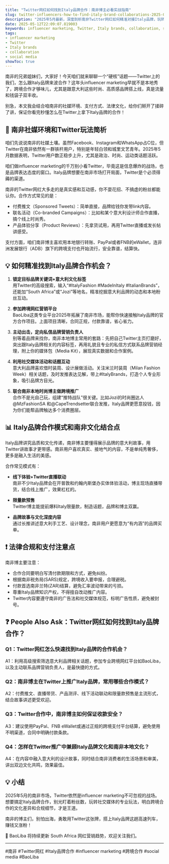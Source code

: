 ```yaml
---
title: "Twitter网红如何找到Italy品牌合作：南非博主必看实战指南"
slug: twitter-influencers-how-to-find-italy-brand-collaborations-2025-05-12
description: "2025年5月最新，深度剖析南非Twitter网红如何精准对接Italy品牌，玩转influencer marketing，搞定跨境social media合作，拿下真金白银。"
date: 2025-05-12T22:09:07.819003
keywords: influencer marketing, Twitter, Italy brands, collaboration, social media
tags:
- influencer marketing
- Twitter
- Italy brands
- collaboration
- social media
showToc: true
---
```


南非的兄弟姐妹们，大家好！今天咱们就来聊聊一个“硬核”话题——Twitter上的我们，怎么跟Italy品牌来波合作？这年头influencer marketing早就不是本地秀了，跨境合作才够味儿，尤其是跟意大利这些时尚、高质感品牌搭上线，真是流量和钱袋子双丰收。

别急，本文我会结合咱南非的社媒环境、支付方式、法律文化，给你们掰开了揉碎了讲，保证你看完秒懂怎么在Twitter上拿下Italy品牌的合作！

## 📢 南非社媒环境和Twitter玩法简析

咱们先说说南非的社媒土壤。虽然Facebook、Instagram和WhatsApp占C位，但Twitter在南非依然有一群铁杆用户，特别是年轻白领和城里文艺青年。2025年5月数据表明，Twitter用户数正稳步上升，尤其是政治、时尚、运动类话题活跃。

咱们做influencer marketing的千万别小看Twitter，毕竟这是信息爆炸的战场，也是品牌表达态度的窗口。Italy品牌想要在南非市场打开局面，Twitter是个必须得薅的渠道。

南非的Twitter网红大多走的是真实感和互动感，你不耍花招、不搞虚的粉丝都能认你。合作方式常见的是：

- 付费推文（Sponsored Tweets）：简单直接，品牌给钱你发带link内容。  
- 联名活动（Co-branded Campaigns）：比如和某个意大利设计师合作直播，搞个线上时尚秀。  
- 产品体验分享（Product Reviews）：先拿货试用，再用Twitter直播或发长帖讲感受。  

支付方面，咱们南非博主喜欢用本地银行转账、PayPal或者FNB的eWallet，连非洲发展银行（ADB）旗下的跨境支付也开始流行，安全靠谱，结算快。

## 💡 如何精准找到Italy品牌合作机会？

1. **锁定目标品牌关键词+意大利文化标签**  
用Twitter的高级搜索，输入“#ItalyFashion #MadeInItaly #ItalianBrands”，还能加“South Africa”或“Jozi”等地名，精准挖掘意大利品牌的动态和本地粉丝互动。

2. **参加跨境网红营销平台**  
BaoLiba这类专业平台2025年拓展了南非市场，能帮你快速接触Italy品牌的官方合作项目。上面项目清晰，合同正规，付款靠谱，省心省力。

3. **主动出击，定向私信品牌营销负责人**  
别等着品牌来找你，南非本地博主常用的套路：先把自己Twitter主页打磨好，突出跟Italy品牌相关的内容标签，再用礼貌且专业的私信方式联系品牌营销经理，附上你的媒体包（Media Kit），展现真实数据和合作案例。

4. **利用社交媒体活动和话题互动**  
意大利品牌喜欢借时装周、设计展做活动。关注米兰时装周（Milan Fashion Week）相关话题，及时发推表达见解，带上#ItalyBrands，打造个人专业形象，吸引品牌方目光。

5. **联合南非本地时尚博主做跨境推广**  
合作不是光自己玩，组建“推特战队”很关键。比如Jozi的时尚圈达人@MzFashionSA 和@CapeTrendsetter联合发推，Italy品牌更愿意投钱，因为你们能帮品牌触达多个消费圈层。

## 📊 Italy品牌合作模式和南非文化结合点

Italy品牌讲究品质和文化传递，南非博主要懂得展示品牌的意大利故事，用Twitter讲故事才更带感。南非用户喜欢真实、接地气的内容，不是单纯秀奢侈，更多是融入生活的美感。

合作常见模式有：

- **线下体验+Twitter直播联动**  
南非不少Italy品牌会在开普敦和约翰内斯堡办实体体验活动，博主现场直播带货，结合线上推广，效果杠杠的。

- **限量款预售**  
Twitter博主能提前爆料Italy限量款，制造话题，品牌和博主双赢。

- **品牌故事与文化深度内容**  
通过长推讲述意大利手工艺、设计理念，南非用户更愿意为“有内涵”的品牌买单。

## ❗ 法律合规和支付注意点

南非博主要注意：

- 合作合同要明白写清付款期限和方式，避免纠纷。  
- 根据南非税务局(SARS)规定，跨境收入要申报，合理避税。  
- 付款首选南非兰特(ZAR)结算，避免汇率波动带来的亏损。  
- 尊重Italy品牌知识产权，不得擅自改动推广内容。  
- Twitter内容要遵守南非的广告法和社交媒体规范，标明广告性质，避免被封号。

## ❓ People Also Ask：Twitter网红如何找到Italy品牌合作？

### Q1：Twitter网红怎么快速找到Italy品牌的合作机会？  
A1：利用高级搜索筛选意大利品牌相关话题，参加专业跨境网红平台如BaoLiba，以及主动联系品牌营销负责人，是最快捷的方式。

### Q2：南非博主在Twitter上推广Italy品牌，常用哪些合作模式？  
A2：付费推文、直播带货、产品测评、线下活动联动和限量款预售是主流形式，结合故事讲述更受欢迎。

### Q3：Twitter合作中，南非博主如何保证收款安全？  
A3：建议使用PayPal、FNB eWallet或通过正规的跨境支付平台结算，避免使用不明渠道，合同中明确付款条款。

### Q4：怎样在Twitter推广中兼顾Italy品牌文化和南非本地文化？  
A4：在内容中融入意大利的设计故事，同时结合南非消费者的生活场景和审美，讲出双边文化共鸣，效果最佳。

## 💡 小结

2025年5月的南非市场，Twitter依然是influencer marketing不可忽视的战场。想要搞定Italy品牌合作，别光盯着粉丝数，玩转社交媒体的专业玩法，明白跨境合作的文化差异和合规细节，才是王道。

南非的博主们，别怕出海，勇敢用Twitter这张牌，搭上Italy品牌这趟高速列车，赚钱又涨粉！

🤝 BaoLiba 将持续更新 South Africa 网红营销趋势，欢迎关注我们。

---

#南非 #Twitter网红 #Italy品牌合作 #influencer marketing #跨境合作 #social media #BaoLiba